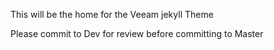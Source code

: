 
This will be the home for the Veeam jekyll Theme

Please commit to Dev for review before committing to Master

